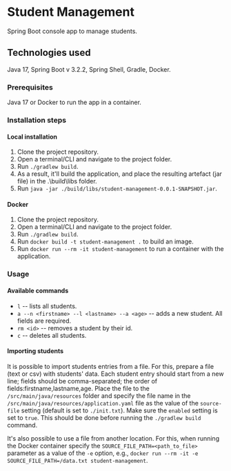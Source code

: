 # Student Management
Spring Boot console app to manage students.

## Technologies used
Java 17, Spring Boot v 3.2.2, Spring Shell, Gradle, Docker.

### Prerequisites
Java 17 or Docker to run the app in a container.

### Installation steps
#### Local installation
1. Clone the project repository.
2. Open a terminal/CLI and navigate to the project folder.
3. Run `./gradlew build`.
4. As a result, it'll build the application, and place the resulting artefact (jar file) in the .\build\libs folder.
5. Run `java -jar ./build/libs/student-management-0.0.1-SNAPSHOT.jar`.

#### Docker
1. Clone the project repository.
2. Open a terminal/CLI and navigate to the project folder.
3. Run `./gradlew build`.
4. Run `docker build -t student-management .` to build an image.
5. Run `docker run --rm -it student-management` to run a container with the application.

### Usage
#### Available commands
* `l` -- lists all students.
* `a --n <firstname> --l <lastname> --a <age>` -- adds a new student. All fields are required.
* `rm <id>` -- removes a student by their id.
* `c` -- deletes all students.

#### Importing students
It is possible to import students entries from a file. 
For this, prepare a file (text or csv) with students' data. Each student entry should start from a new line; 
fields should be comma-separated; the order of fields:firstname,lastname,age.
Place the file to the `/src/main/java/resources` folder and specify the file name in the 
`/src/main/java/resources/application.yaml` file as the value of the `source-file` setting (default is set to 
`./init.txt`). Make sure the `enabled` setting is set to `true`.
This should be done before running the `./gradlew build` command. 

It's also possible to use a file from another location. For this, when running the Docker container specify the 
`SOURCE_FILE_PATH=<path_to_file>` parameter as a value of the `-e` option, e.g.,
`docker run --rm -it -e SOURCE_FILE_PATH=/data.txt student-management`.

